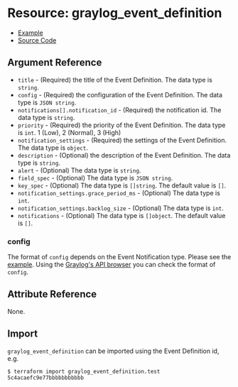 # Resource: graylog_event_definition

* [Example](https://github.com/zahiar/terraform-provider-graylog/blob/master/examples/v0.12/event_definition.tf)
* [Source Code](https://github.com/zahiar/terraform-provider-graylog/blob/master/graylog/resource/event/definition/resource.go)

## Argument Reference

* `title` - (Required) the title of the Event Definition. The data type is `string`.
* `config` - (Required) the configuration of the Event Definition. The data type is `JSON string`.
* `notifications[].notification_id` - (Required) the notification id. The data type is `string`.
* `priority` - (Required) the priority of the Event Definition. The data type is `int`. 1 (Low), 2 (Normal), 3 (High)
* `notification_settings` - (Required) the settings of the Event Definition. The data type is `object`.
* `description` - (Optional) the description of the Event Definition. The data type is `string`.
* `alert` - (Optional) The data type is `string`.
* `field_spec` - (Optional) The data type is `JSON string`.
* `key_spec` - (Optional) The data type is `[]string`. The default value is `[]`.
* `notification_settings.grace_period_ms` - (Optional) The data type is `int`.
* `notification_settings.backlog_size` - (Optional) The data type is `int`.
* `notifications` - (Optional) The data type is `[]object`. The default value is `[]`.

### config

The format of `config` depends on the Event Notification type.
Please see the [example](https://github.com/zahiar/terraform-provider-graylog/blob/master/examples/v0.12/event_definition.tf).
Using the [Graylog's API browser](https://docs.graylog.org/en/3.1/pages/configuration/rest_api.html) you can check the format of `config`.

## Attribute Reference

None.

## Import

`graylog_event_definition` can be imported using the Event Definition id, e.g.

```console
$ terraform import graylog_event_definition.test 5c4acaefc9e77bbbbbbbbbbb
```
